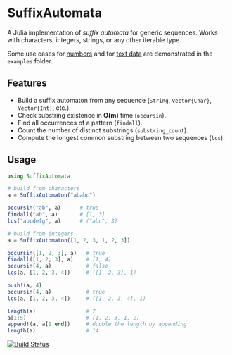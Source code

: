 # SuffixAutomata
A Julia implementation of *suffix automata* for generic sequences. Works with characters, integers, strings, or any other iterable type.

Some use cases for [numbers](https://github.com/myersm0/SuffixAutomata.jl/blob/main/examples/numbers.jl) and for [text data](https://github.com/myersm0/SuffixAutomata.jl/blob/main/examples/shakespeare.jl) are demonstrated in the `examples` folder.

## Features
- Build a suffix automaton from any sequence (`String`, `Vector{Char}`, `Vector{Int}`, etc.).
- Check substring existence in **O(m)** time (`occursin`).
- Find all occurrences of a pattern (`findall`).
- Count the number of distinct substrings (`substring_count`).
- Compute the longest common substring between two sequences (`lcs`).

## Usage

```julia
using SuffixAutomata

# build from characters
a = SuffixAutomaton("ababc")

occursin("ab", a)      # true
findall("ab", a)       # [1, 3]
lcs("abcdefg", a)      # ("abc", 3)

# build from integers
a = SuffixAutomaton([1, 2, 3, 1, 2, 3])

occursin([1, 2, 3], a)   # true
findall([1, 2, 3], a)    # [1, 4]
occursin(4, a)           # false
lcs(a, [1, 2, 3, 4])     # ([1, 2, 3], 1)

push!(a, 4)
occursin(4, a)           # true
lcs(a, [1, 2, 3, 4])     # ([1, 2, 3, 4], 1)

length(a)                # 7
a[1:5]                   # [1, 2, 3, 1, 2]
append!(a, a[1:end])     # double the length by appending
length(a)                # 14
```

[![Build Status](https://github.com/myersm0/SuffixAutomata.jl/actions/workflows/CI.yml/badge.svg?branch=main)](https://github.com/myersm0/SuffixAutomata.jl/actions/workflows/CI.yml?query=branch%3Amain)
